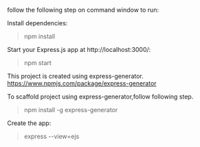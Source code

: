 follow the following step on command window to run:

Install dependencies:

> npm install

Start your Express.js app at http://localhost:3000/:

> npm start


This project is created using express-generator. https://www.npmjs.com/package/express-generator

To scaffold project using express-generator,follow following step.

> npm install -g express-generator

Create the app:

> express --view=ejs


